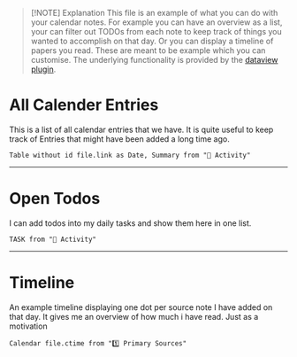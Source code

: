 

> [!NOTE] Explanation
> This file is an example of what you can do with your calendar notes. For example you can have an overview as a list, your can filter out TODOs from each note to keep track of things you wanted to accomplish on that day. Or you can display a timeline of papers you read.
> These are meant to be example which you can customise. The underlying functionality is provided by the [dataview plugin](https://blacksmithgu.github.io/obsidian-dataview/).  




# All Calender Entries

This is a list of all calendar entries that we have. It is quite useful to keep track of Entries that might have been added a long time ago. 


```dataview
Table without id file.link as Date, Summary from "📆 Activity"
```

----

# Open Todos

I can add todos into my daily tasks and show them here in one list. 

```dataview
TASK from "📆 Activity" 
```

----

# Timeline 

An example timeline displaying one dot per source note I have added on that day. It gives me an overview of how much i have read. Just as a motivation

```dataview
Calendar file.ctime from "1️⃣ Primary Sources"
```


